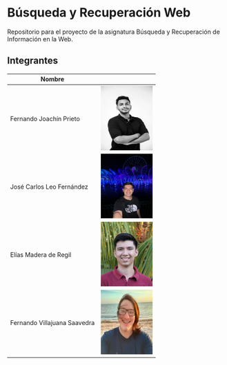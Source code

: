 # Búsqueda y Recuperación Web
Repositorio para el proyecto de la asignatura Búsqueda y Recuperación de Información en la Web.

## Integrantes

| Nombre                        | <!-- -->                                                     |
| ----------------------------- | ------------------------------------------------------------ |
| Fernando Joachín Prieto       | <img src="./Team/foto-joachin.jpg" width="120" height="150"> |
| José Carlos Leo Fernández     | <img src="./Team/foto-leo.JPG" width="120" height="150">   |
| Elías Madera de Regil         | <img src="./Team/foto-elias.jpg" width="120" height="150">  |
| Fernando Villajuana Saavedra  | <img src="./Team/foto-villajuana.jpg" width="120" height="150">    |
